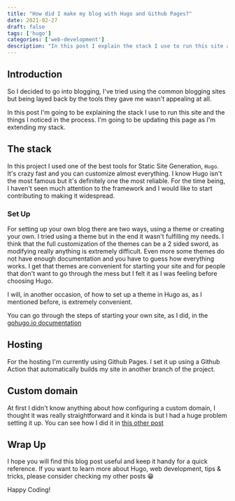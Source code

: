 ```yaml
---
title: "How did I make my blog with Hugo and Github Pages?"
date: 2021-02-27
draft: false
tags: ['hugo']
categories: ['web-development']
description: "In this post I explain the stack I use to run this site and the things I noticed in the process"
---
```


## Introduction

So I decided to go into blogging, I've tried using the common blogging sites but being layed back by the tools they gave me wasn't appealing at all.

In this post I'm going to be explaining the stack I use to run this site and the things I noticed in the process. I'm going to be updating this page as I'm extending my stack.

## The stack

In this project I used one of the best tools for Static Site Generation, `Hugo`. It's crazy fast and you can customize almost everything. I know Hugo isn't the most famous but it's definitely one the most reliable. For the time being, I haven't seen much attention to the framework and I would like to start contributing to making it widespread.

### Set Up

For setting up your own blog there are two ways, using a theme or creating your own. I tried using a theme but in the end it wasn't fulfilling my needs. I think that the full customization of the themes can be a 2 sided sword, as modifying really anything is extremely difficult. Even more some themes do not have enough documentation and you have to guess how everything works. I get that themes are convenient for starting your site and for people that don't want to go through the mess but I felt it as I was feeling before choosing Hugo.

I will, in another occasion, of how to set up a theme in Hugo as, as I mentioned before, is extremely convenient.

You can go through the steps of starting your own site, as I did, in the [ gohugo.io documentation](https://gohugo.io/getting-started/quick-start/)

## Hosting

For the hosting I'm currently using Github Pages. I set it up using a Github Action that automatically builds my site in another branch of the project.

## Custom domain 

At first I didn't know anything about how configuring a custom domain, I thought it was really straightforward and it kinda is but I had a huge problem setting it up. You can see how I did it in [this other post](/blog/how-custom-domain/)


## Wrap Up
I hope you will find this blog post useful and keep it handy for a quick reference. If you want to learn more about Hugo, web development, tips & tricks, please consider checking my other posts 😁

Happy Coding!

